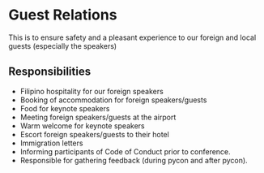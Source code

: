 # Guest Relations

This is to ensure safety and a pleasant experience to our foreign and local guests (especially the speakers)

## Responsibilities

* Filipino hospitality for our foreign speakers
* Booking of accommodation for foreign speakers/guests
* Food for keynote speakers
* Meeting foreign speakers/guests at the airport
* Warm welcome for keynote speakers
* Escort foreign speakers/guests to their hotel
* Immigration letters
* Informing participants of Code of Conduct prior to conference.
* Responsible for gathering feedback (during pycon and after pycon).
